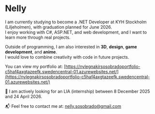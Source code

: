 # Nelly 

I am currently studying to become a .NET Developer at KYH Stockholm (Liljeholmen), with graduation planned for June 2026.  
I enjoy working with C#, ASP.NET, and web development, and I want to learn more through real projects.

Outside of programming, I am also interested in **3D**, **design**, **game development**, and **anime**.  
I would love to combine creativity with code in future projects.

You can view my portfolio at: [https://nylegnakirsosobradoportfolio-c5haf4axgtazeefk.swedencentral-01.azurewebsites.net/](https://nylegnakirsosobradoportfolio-c5haf4axgtazeefk.swedencentral-01.azurewebsites.net/)

📌 I am actively looking for an LIA (internship) between 8 December 2025 and 24 April 2026.

📬 Feel free to contact me at: nelly.sosobrado@gmail.com
